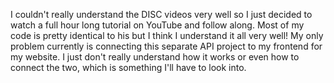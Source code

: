 I couldn't really understand the DISC videos very well so I just decided to watch a full hour long tutorial on YouTube and follow along. Most of my code is pretty identical to his but I think
I understand it all very well! My only problem currently is connecting this separate API project to my frontend for my website. I just don't really understand how it works or even how
to connect the two, which is something I'll have to look into.
